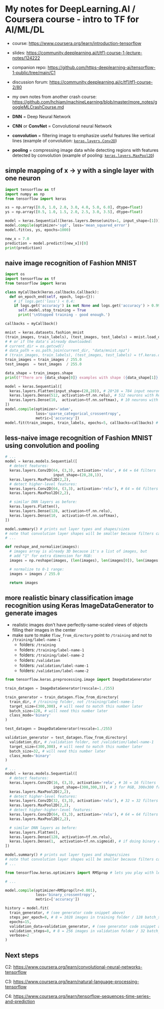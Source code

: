# My notes for DeepLearning.AI / Coursera course - intro to TF for AI/ML/DL

- course: https://www.coursera.org/learn/introduction-tensorflow

- slides: https://community.deeplearning.ai/t/tf1-course-1-lecture-notes/124222

- companion repo: https://github.com/https-deeplearning-ai/tensorflow-1-public/tree/main/C1

- discussion forum: https://community.deeplearning.ai/c/tf1/tf1-course-2/80

- my own notes from another crash course:
  https://github.com/hchiam/machineLearning/blob/master/more_notes/googleMLCrashCourse.md

- **DNN** = Deep Neural Network
- **CNN** or **ConvNet** = Convolutional neural Network

- **convolution** = filtering image to emphasize useful features like vertical lines (example of convolution: [`keras.layers.Conv2D`](https://www.tensorflow.org/api_docs/python/tf/keras/layers/Conv2D))

- **pooling** = compressing image data while detecting regions with features detected by convolution (example of pooling: [`keras.layers.MaxPool2D`](https://www.tensorflow.org/api_docs/python/tf/keras/layers/MaxPool2D))

## simple mapping of x -> y with a single layer with one neuron

```py
import tensorflow as tf
import numpy as np
from tensorflow import keras

xs = np.array([0.0, 1.0, 2.0, 3.0, 4.0, 5.0, 6.0], dtype=float)
ys = np.array([0.5, 1.0, 1.5, 2.0, 2.5, 3.0, 3.5], dtype=float)

model = keras.Sequential([keras.layers.Dense(units=1, input_shape=[1])])
model.compile(optimizer='sgd', loss='mean_squared_error')
model.fit(xs, ys, epochs=1000)

new_x = 7.0
prediction = model.predict([new_x])[0]
print(prediction)
```

## naive image recognition of Fashion MNIST

```py
import os
import tensorflow as tf
from tensorflow import keras

class myCallback(keras.callbacks.Callback):
  def on_epoch_end(self, epoch, logs={}):
    # if logs.get('loss') < 0.4:
    if logs.get('accuracy') is not None and logs.get('accuracy') > 0.99:
      self.model.stop_training = True
      print('\nStopped training - good enough.')

callbacks = myCallback()

mnist = keras.datasets.fashion_mnist
(train_images, train_labels), (test_images, test_labels) = mnist.load_data()
# # or if the data's already downloaded:
# current_dir = os.getcwd()
# data_path = os.path.join(current_dir, "data/mnist.npz")
# (train_images, train_labels), (test_images, test_labels) = tf.keras.datasets.mnist.load_data(path=data_path)
train_images = train_images / 255.0
test_images  = test_images  / 255.0

data_shape = train_images.shape
print(f"There are {data_shape[0]} examples with shape ({data_shape[1]}, {data_shape[2]})")

model = keras.Sequential([
  keras.layers.Flatten(input_shape=(28,28)), # 28*28 = 784 input neurons
  keras.layers.Dense(512, activation=tf.nn.relu), # 512 neurons with ReLU to learn non-linear relationships quickly
  keras.layers.Dense(10,  activation=tf.nn.softmax), # 10 neurons with softmax to smoothen to probabilities for classification
])
model.compile(optimizer='adam',
              loss='sparse_categorical_crossentropy',
              metric=['accuracy'])
model.fit(train_images, train_labels, epochs=5, callbacks=callbacks) # run 5x max, unless hit threshold loss on_epoch_end
```

## less-naive image recognition of Fashion MNIST using convolution and pooling

```py
# ...
model = keras.models.Sequential([
  # detect features:
  keras.layers.Conv2D(64, (3,3), activation='relu', # 64 = 64 filters
                      input_shape=(28,28,1)),
  keras.layers.MaxPool2D(2,2),
  # detect higher-level features:
  keras.layers.Conv2D(64, (3,3), activation='relu'), # 64 = 64 filters
  keras.layers.MaxPool2D(2,2),

  # similar DNN layers as before:
  keras.layers.Flatten(),
  keras.layers.Dense(128, activation=tf.nn.relu),
  keras.layers.Dense(10,  activation=tf.nn.softmax),
])

model.summary() # prints out layer types and shapes/sizes
# note that convolution layer shapes will be smaller because filters can't reach outside of the bounds of the image
# ...
```

```py
def reshape_and_normalize(images):
  # images array is already 3D because it's a list of images, but
  # add "1" for extra dimension for RGB:
  images = np.reshape(images, (len(images), len(images[0]), len(images[0][0]), 1))

  # normalize to 0-1 range:
  images = images / 255.0

  return images
```

## more realistic binary classification image recognition using Keras ImageDataGenerator to generate images

- realistic images don't have perfectly-same-scaled views of objects filling their images in the center
- make sure to make `flow_from_directory` point to `/training` and not to `/training/label-name-1`
  - folders: `/training`
  - folders: `/training/label-name-1`
  - folders: `/training/label-name-2`
  - folders: `/validation`
  - folders: `/validation/label-name-1`
  - folders: `/validation/label-name-2`

```py
from tensorflow.keras.preprocessing.image import ImageDataGenerator

train_datagen = ImageDataGenerator(rescale=1./255)

train_generator = train_datagen.flow_from_directory(
  train_dir, # /training folder, not /training/label-name-1
  target_size=(300,300), # will need to match this number later
  batch_size=128, # will need this number later
  class_mode='binary'
)

test_datagen = ImageDataGenerator(rescale=1./255)

validation_generator = test_datagen.flow_from_directory(
  validation_dir, # /validation folder, not /validation/label-name-1
  target_size=(300,300), # will need to match this number later
  batch_size=32, # will need this number later
  class_mode='binary'
)
```

```py
# ...
model = keras.models.Sequential([
  # detect features:
  keras.layers.Conv2D(16, (3,3), activation='relu', # 16 = 16 filters
                      input_shape=(300,300,3)), # 3 for RGB, 300x300 from generator
  keras.layers.MaxPool2D(2,2),
  # detect higher-level features:
  keras.layers.Conv2D(32, (3,3), activation='relu'), # 32 = 32 filters
  keras.layers.MaxPool2D(2,2),
  # detect higher-higher-level features:
  keras.layers.Conv2D(64, (3,3), activation='relu'), # 64 = 64 filters
  keras.layers.MaxPool2D(2,2),

  # similar DNN layers as before:
  keras.layers.Flatten(),
  keras.layers.Dense(128, activation=tf.nn.relu),
  keras.layers.Dense(1,  activation=tf.nn.sigmoid), # if doing binary classification
])

model.summary() # prints out layer types and shapes/sizes
# note that convolution layer shapes will be smaller because filters can't reach outside of the bounds of the image
# ...
```

```py
from tensorflow.keras.optimizers import RMSprop # lets you play with learning rate

# ...

model.compile(optimizer=RMSprop(lr=0.001),
              loss='binary_crossentropy',
              metric=['accuracy'])

history = model.fit(
  train_generator, # (see generator code snippet above)
  steps_per_epoch=8, # 8 = 1028 images in training folder / 128 batch_size from train_generator
  epochs=15,
  validation_data=validation_generator, # (see generator code snippet above)
  validation_steps=8, # 8 = 256 images in validation folder / 32 batch_size from validation_generator
  verbose=2
)
```

## Next steps

C2: https://www.coursera.org/learn/convolutional-neural-networks-tensorflow

C3: https://www.coursera.org/learn/natural-language-processing-tensorflow

C4: https://www.coursera.org/learn/tensorflow-sequences-time-series-and-prediction
